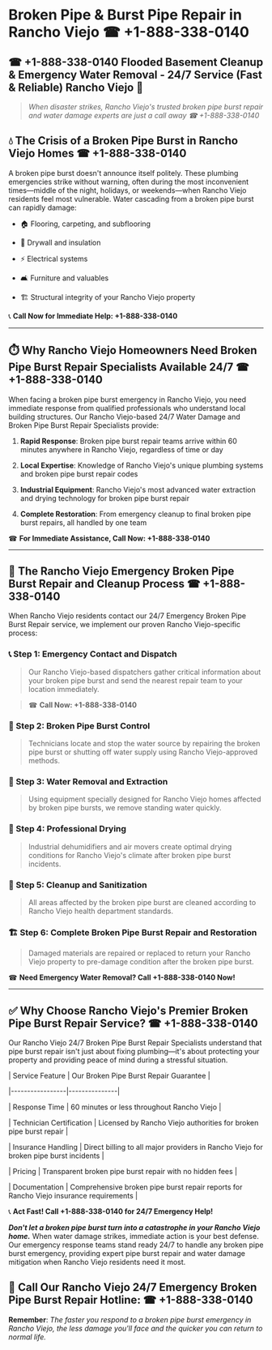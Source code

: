 # Broken Pipe & Burst Pipe Repair in Rancho Viejo ☎ +1-888-338-0140  
## ☎ +1-888-338-0140 Flooded Basement Cleanup & Emergency Water Removal - 24/7 Service (Fast & Reliable) Rancho Viejo 🚨  

> *When disaster strikes, Rancho Viejo's trusted broken pipe burst repair and water damage experts are just a call away ☎ +1-888-338-0140*  

## 💧 The Crisis of a Broken Pipe Burst in Rancho Viejo Homes ☎ +1-888-338-0140  

A broken pipe burst doesn't announce itself politely. These plumbing emergencies strike without warning, often during the most inconvenient times—middle of the night, holidays, or weekends—when Rancho Viejo residents feel most vulnerable. Water cascading from a broken pipe burst can rapidly damage:  

* 🏠 Flooring, carpeting, and subflooring  
* 🧱 Drywall and insulation  
* ⚡ Electrical systems  
* 🛋️ Furniture and valuables  
* 🏗️ Structural integrity of your Rancho Viejo property  

📞 **Call Now for Immediate Help: +1-888-338-0140**  

---  

## ⏱️ Why Rancho Viejo Homeowners Need Broken Pipe Burst Repair Specialists Available 24/7 ☎ +1-888-338-0140  

When facing a broken pipe burst emergency in Rancho Viejo, you need immediate response from qualified professionals who understand local building structures. Our Rancho Viejo-based 24/7 Water Damage and Broken Pipe Burst Repair Specialists provide:  

1. **Rapid Response**: Broken pipe burst repair teams arrive within 60 minutes anywhere in Rancho Viejo, regardless of time or day  
2. **Local Expertise**: Knowledge of Rancho Viejo's unique plumbing systems and broken pipe burst repair codes  
3. **Industrial Equipment**: Rancho Viejo's most advanced water extraction and drying technology for broken pipe burst repair  
4. **Complete Restoration**: From emergency cleanup to final broken pipe burst repairs, all handled by one team  

☎ **For Immediate Assistance, Call Now: +1-888-338-0140**  

---  

## 🔧 The Rancho Viejo Emergency Broken Pipe Burst Repair and Cleanup Process ☎ +1-888-338-0140  

When Rancho Viejo residents contact our 24/7 Emergency Broken Pipe Burst Repair service, we implement our proven Rancho Viejo-specific process:  

### 📞 Step 1: Emergency Contact and Dispatch  
> Our Rancho Viejo-based dispatchers gather critical information about your broken pipe burst and send the nearest repair team to your location immediately.  
> ☎ **Call Now: +1-888-338-0140**  

### 🚿 Step 2: Broken Pipe Burst Control  
> Technicians locate and stop the water source by repairing the broken pipe burst or shutting off water supply using Rancho Viejo-approved methods.  

### 🌊 Step 3: Water Removal and Extraction  
> Using equipment specially designed for Rancho Viejo homes affected by broken pipe bursts, we remove standing water quickly.  

### 💨 Step 4: Professional Drying  
> Industrial dehumidifiers and air movers create optimal drying conditions for Rancho Viejo's climate after broken pipe burst incidents.  

### 🧼 Step 5: Cleanup and Sanitization  
> All areas affected by the broken pipe burst are cleaned according to Rancho Viejo health department standards.  

### 🏗️ Step 6: Complete Broken Pipe Burst Repair and Restoration  
> Damaged materials are repaired or replaced to return your Rancho Viejo property to pre-damage condition after the broken pipe burst.  

☎ **Need Emergency Water Removal? Call +1-888-338-0140 Now!**  

---  

## ✅ Why Choose Rancho Viejo's Premier Broken Pipe Burst Repair Service? ☎ +1-888-338-0140  

Our Rancho Viejo 24/7 Broken Pipe Burst Repair Specialists understand that pipe burst repair isn't just about fixing plumbing—it's about protecting your property and providing peace of mind during a stressful situation.  

| Service Feature | Our Broken Pipe Burst Repair Guarantee |  
|-----------------|---------------|  
| Response Time | 60 minutes or less throughout Rancho Viejo |  
| Technician Certification | Licensed by Rancho Viejo authorities for broken pipe burst repair |  
| Insurance Handling | Direct billing to all major providers in Rancho Viejo for broken pipe burst incidents |  
| Pricing | Transparent broken pipe burst repair with no hidden fees |  
| Documentation | Comprehensive broken pipe burst repair reports for Rancho Viejo insurance requirements |  

📞 **Act Fast! Call +1-888-338-0140 for 24/7 Emergency Help!**  

***Don't let a broken pipe burst turn into a catastrophe in your Rancho Viejo home.*** When water damage strikes, immediate action is your best defense. Our emergency response teams stand ready 24/7 to handle any broken pipe burst emergency, providing expert pipe burst repair and water damage mitigation when Rancho Viejo residents need it most.  

## 📱 Call Our Rancho Viejo 24/7 Emergency Broken Pipe Burst Repair Hotline: ☎ +1-888-338-0140  

**Remember**: *The faster you respond to a broken pipe burst emergency in Rancho Viejo, the less damage you'll face and the quicker you can return to normal life.*